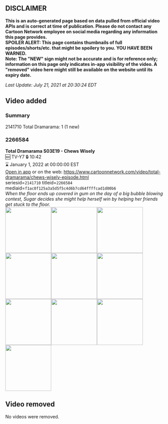 ## DISCLAIMER
**This is an auto-generated page based on data pulled from official video APIs and is correct at time of publication. Please do not contact any Cartoon Network employee on social media regarding any information this page provides.**  
**SPOILER ALERT: This page contains thumbnails of full episodes/shorts/etc. that might be spoilery to you. YOU HAVE BEEN WARNED.**  
**Note: The "NEW" sign might not be accurate and is for reference only; information on this page only indicates in-app visibility of the video. A "removed" video here might still be available on the website until its expiry date.**  

_Last Update: July 21, 2021 at 20:30:24 EDT_
## Video added
### Summary
2141710 Total Dramarama: 1 (1 new)  
### 2266584
**Total Dramarama S03E19 - Chews Wisely**  
🆕 TV-Y7 🔒 10:42  
⌛ January 1, 2022 at 00:00:00 EST  
[Open in app](https://cnvideo.sercomkc.org/redirector.html?type=cnapp&seriesid=2141710&titleid=2266584&mediaid=f1ac0f125a3a5d5f5c4d6b7cd64ffffcad1d00b6) or on the web: https://www.cartoonnetwork.com/video/total-dramarama/chews-wisely-episode.html  
seriesid=`2141710` titleid=`2266584` mediaid=`f1ac0f125a3a5d5f5c4d6b7cd64ffffcad1d00b6`  
_When the floor ends up covered in gum on the day of a big bubble blowing contest, Sugar decides she might help herself win by helping her friends get stuck to the floor._  
<a href="https://s3.amazonaws.com/cartoonorchestrator/2266584_001_1280x720.jpg"><img src="https://s3.amazonaws.com/cartoonorchestrator/2266584_001_640x360.jpg" height="144px" /></a><a href="https://s3.amazonaws.com/cartoonorchestrator/2266584_002_1280x720.jpg"><img src="https://s3.amazonaws.com/cartoonorchestrator/2266584_002_640x360.jpg" height="144px" /></a><a href="https://s3.amazonaws.com/cartoonorchestrator/2266584_003_1280x720.jpg"><img src="https://s3.amazonaws.com/cartoonorchestrator/2266584_003_640x360.jpg" height="144px" /></a><a href="https://s3.amazonaws.com/cartoonorchestrator/2266584_004_1280x720.jpg"><img src="https://s3.amazonaws.com/cartoonorchestrator/2266584_004_640x360.jpg" height="144px" /></a><a href="https://s3.amazonaws.com/cartoonorchestrator/2266584_005_1280x720.jpg"><img src="https://s3.amazonaws.com/cartoonorchestrator/2266584_005_640x360.jpg" height="144px" /></a><a href="https://s3.amazonaws.com/cartoonorchestrator/2266584_006_1280x720.jpg"><img src="https://s3.amazonaws.com/cartoonorchestrator/2266584_006_640x360.jpg" height="144px" /></a><a href="https://s3.amazonaws.com/cartoonorchestrator/2266584_007_1280x720.jpg"><img src="https://s3.amazonaws.com/cartoonorchestrator/2266584_007_640x360.jpg" height="144px" /></a><a href="https://s3.amazonaws.com/cartoonorchestrator/2266584_008_1280x720.jpg"><img src="https://s3.amazonaws.com/cartoonorchestrator/2266584_008_640x360.jpg" height="144px" /></a><a href="https://s3.amazonaws.com/cartoonorchestrator/2266584_009_1280x720.jpg"><img src="https://s3.amazonaws.com/cartoonorchestrator/2266584_009_640x360.jpg" height="144px" /></a><a href="https://s3.amazonaws.com/cartoonorchestrator/2266584_010_1280x720.jpg"><img src="https://s3.amazonaws.com/cartoonorchestrator/2266584_010_640x360.jpg" height="144px" /></a>
## Video removed
No videos were removed.  

